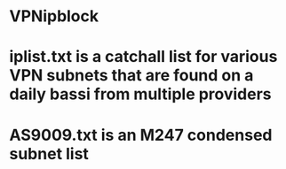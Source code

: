 # VPNipblock

# iplist.txt is a catchall list for various VPN subnets that are found on a daily bassi from multiple providers

# AS9009.txt is an M247 condensed subnet list
